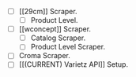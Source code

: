 - [ ] [[29cm]] Scraper.
	- [ ] Product Level.
- [ ] [[wconcept]] Scraper.
	- [ ] Catalog Scraper.
	- [ ] Product Level Scraper.
- [ ] Croma Scraper.
- [ ] [[(CURRENT) Varietz API]] Setup.